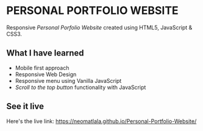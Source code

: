 # PERSONAL PORTFOLIO WEBSITE

Responsive *Personal Porfolio Website* created using HTML5, JavaScript & CSS3.


## What I have learned
- Mobile first approach
- Responsive Web Design
- Responsive menu using Vanilla JavaScript
- *Scroll to the top button* functionality with JavaScript


## See it live
Here's the live link: https://neomatlala.github.io/Personal-Portfolio-Website/